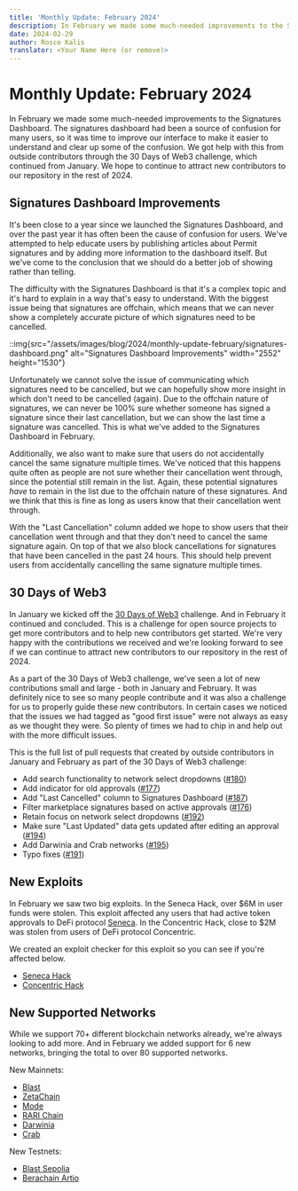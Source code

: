 ```yaml
---
title: 'Monthly Update: February 2024'
description: In February we made some much-needed improvements to the Signatures Dashboard. We got help with this from outside contributors through the 30 Days of Web3 challenge, which continued from January.
date: 2024-02-29
author: Rosco Kalis
translator: <Your Name Here (or remove)>
---
```


# Monthly Update: February 2024

In February we made some much-needed improvements to the Signatures Dashboard. The signatures dashboard had been a source of confusion for many users, so it was time to improve our interface to make it easier to understand and clear up some of the confusion. We got help with this from outside contributors through the 30 Days of Web3 challenge, which continued from January. We hope to continue to attract new contributors to our repository in the rest of 2024.

## Signatures Dashboard Improvements

It's been close to a year since we launched the Signatures Dashboard, and over the past year it has often been the cause of confusion for users. We've attempted to help educate users by publishing articles about Permit signatures and by adding more information to the dashboard itself. But we've come to the conclusion that we should do a better job of showing rather than telling.

The difficulty with the Signatures Dashboard is that it's a complex topic and it's hard to explain in a way that's easy to understand. With the biggest issue being that signatures are offchain, which means that we can never show a completely accurate picture of which signatures need to be cancelled.

::img{src="/assets/images/blog/2024/monthly-update-february/signatures-dashboard.png" alt="Signatures Dashboard Improvements" width="2552" height="1530"}

Unfortunately we cannot solve the issue of communicating which signatures need to be cancelled, but we can hopefully show more insight in which don't need to be cancelled (again). Due to the offchain nature of signatures, we can never be 100% sure whether someone has signed a signature since their last cancellation, but we can show the last time a signature was cancelled. This is what we've added to the Signatures Dashboard in February.

Additionally, we also want to make sure that users do not accidentally cancel the same signature multiple times. We've noticed that this happens quite often as people are not sure whether their cancellation went through, since the potential still remain in the list. Again, these potential signatures _have_ to remain in the list due to the offchain nature of these signatures. And we think that this is fine as long as users know that their cancellation went through.

With the "Last Cancellation" column added we hope to show users that their cancellation went through and that they don't need to cancel the same signature again. On top of that we also block cancellations for signatures that have been cancelled in the past 24 hours. This should help prevent users from accidentally cancelling the same signature multiple times.

## 30 Days of Web3

In January we kicked off the [30 Days of Web3](https://onchainsquad.com/onchainsquad.com/hackathons/30-days-of-web3/) challenge. And in February it continued and concluded. This is a challenge for open source projects to get more contributors and to help new contributors get started. We're very happy with the contributions we received and we're looking forward to see if we can continue to attract new contributors to our repository in the rest of 2024.

As a part of the 30 Days of Web3 challenge, we've seen a lot of new contributions small and large - both in January and February. It was definitely nice to see so many people contribute and it was also a challenge for us to properly guide these new contributors. In certain cases we noticed that the issues we had tagged as "good first issue" were not always as easy as we thought they were. So plenty of times we had to chip in and help out with the more difficult issues.

This is the full list of pull requests that created by outside contributors in January and February as part of the 30 Days of Web3 challenge:

- Add search functionality to network select dropdowns ([#180](https://github.com/RevokeCash/revoke.cash/pull/180))
- Add indicator for old approvals ([#177](https://github.com/RevokeCash/revoke.cash/pull/177))
- Add "Last Cancelled" column to Signatures Dashboard ([#187](https://github.com/RevokeCash/revoke.cash/pull/187))
- Filter marketplace signatures based on active approvals ([#176](https://github.com/RevokeCash/revoke.cash/pull/176))
- Retain focus on network select dropdowns ([#192](https://github.com/RevokeCash/revoke.cash/pull/192))
- Make sure "Last Updated" data gets updated after editing an approval ([#194](https://github.com/RevokeCash/revoke.cash/pull/194))
- Add Darwinia and Crab networks ([#195](https://github.com/RevokeCash/revoke.cash/pull/195))
- Typo fixes ([#191](https://github.com/RevokeCash/revoke.cash/pull/191))

## New Exploits

In February we saw two big exploits. In the Seneca Hack, over $6M in user funds were stolen. This exploit affected any users that had active token approvals to DeFi protocol [Seneca](https://senecaprotocol.com/). In the Concentric Hack, close to $2M was stolen from users of DeFi protocol Concentric.

We created an exploit checker for this exploit so you can see if you're affected below.

- [Seneca Hack](/exploits/seneca)
- [Concentric Hack](/exploits/concentric)

## New Supported Networks

While we support 70+ different blockchain networks already, we're always looking to add more. And in February we added support for 6 new networks, bringing the total to over 80 supported networks.

New Mainnets:

- [Blast](/token-approval-checker/blast)
- [ZetaChain](/token-approval-checker/zetachain)
- [Mode](/token-approval-checker/mode)
- [RARI Chain](/token-approval-checker/rari-chain)
- [Darwinia](/token-approval-checker/darwinia)
- [Crab](/token-approval-checker/crab)

New Testnets:

- [Blast Sepolia](/token-approval-checker/blast-sepolia)
- [Berachain Artio](/token-approval-checker/berachain-artio)
